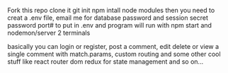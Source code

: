 Fork this repo
clone it 
git init
npm intall node modules
then you need to creat a  .env file, email me for database password and session secret password port# to put in .env and program will run with npm start and nodemon/server 2 terminals

basically you can login or register, post a comment, edit delete or view a single comment with match.params, custom routing and some other cool stuff like react router dom redux for state management and so on...